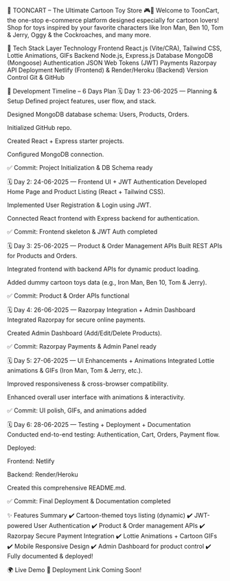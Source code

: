 🎠 TOONCART – The Ultimate Cartoon Toy Store 🎮🛒 Welcome to ToonCart, the one-stop e-commerce platform designed especially for cartoon lovers! Shop for toys inspired by your favorite characters like Iron Man, Ben 10, Tom & Jerry, Oggy & the Cockroaches, and many more.

🚀 Tech Stack Layer Technology Frontend React.js (Vite/CRA), Tailwind CSS, Lottie Animations, GIFs Backend Node.js, Express.js Database MongoDB (Mongoose) Authentication JSON Web Tokens (JWT) Payments Razorpay API Deployment Netlify (Frontend) & Render/Heroku (Backend) Version Control Git & GitHub

📆 Development Timeline – 6 Days Plan 🗓️ Day 1: 23-06-2025 — Planning & Setup Defined project features, user flow, and stack.

Designed MongoDB database schema: Users, Products, Orders.

Initialized GitHub repo.

Created React + Express starter projects.

Configured MongoDB connection.

✅ Commit: Project Initialization & DB Schema ready

🗓️ Day 2: 24-06-2025 — Frontend UI + JWT Authentication Developed Home Page and Product Listing (React + Tailwind CSS).

Implemented User Registration & Login using JWT.

Connected React frontend with Express backend for authentication.

✅ Commit: Frontend skeleton & JWT Auth completed

🗓️ Day 3: 25-06-2025 — Product & Order Management APIs Built REST APIs for Products and Orders.

Integrated frontend with backend APIs for dynamic product loading.

Added dummy cartoon toys data (e.g., Iron Man, Ben 10, Tom & Jerry).

✅ Commit: Product & Order APIs functional

🗓️ Day 4: 26-06-2025 — Razorpay Integration + Admin Dashboard Integrated Razorpay for secure online payments.

Created Admin Dashboard (Add/Edit/Delete Products).

✅ Commit: Razorpay Payments & Admin Panel ready

🗓️ Day 5: 27-06-2025 — UI Enhancements + Animations Integrated Lottie animations & GIFs (Iron Man, Tom & Jerry, etc.).

Improved responsiveness & cross-browser compatibility.

Enhanced overall user interface with animations & interactivity.

✅ Commit: UI polish, GIFs, and animations added

🗓️ Day 6: 28-06-2025 — Testing + Deployment + Documentation Conducted end-to-end testing: Authentication, Cart, Orders, Payment flow.

Deployed:

Frontend: Netlify

Backend: Render/Heroku

Created this comprehensive README.md.

✅ Commit: Final Deployment & Documentation completed

✨ Features Summary ✔️ Cartoon-themed toys listing (dynamic) ✔️ JWT-powered User Authentication ✔️ Product & Order management APIs ✔️ Razorpay Secure Payment Integration ✔️ Lottie Animations + Cartoon GIFs ✔️ Mobile Responsive Design ✔️ Admin Dashboard for product control ✔️ Fully documented & deployed!

🌍 Live Demo 🚧 Deployment Link Coming Soon!
